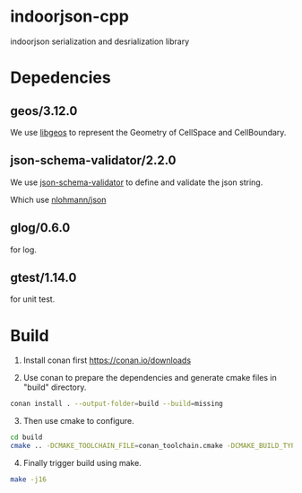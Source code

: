 # indoorjson-cpp

indoorjson serialization and desrialization library

# Depedencies

## geos/3.12.0
We use [libgeos](https://github.com/libgeos/geos) to represent the Geometry of CellSpace and CellBoundary.

## json-schema-validator/2.2.0
We use [json-schema-validator](https://github.com/pboettch/json-schema-validator) to define and validate the json string.

Which use [nlohmann/json](https://github.com/nlohmann/json)

## glog/0.6.0
for log.

## gtest/1.14.0
for unit test.

# Build
1. Install conan first https://conan.io/downloads

2. Use conan to prepare the dependencies and generate cmake files in "build" directory.
```bash
conan install . --output-folder=build --build=missing
```
3. Then use cmake to configure.
```bash
cd build
cmake .. -DCMAKE_TOOLCHAIN_FILE=conan_toolchain.cmake -DCMAKE_BUILD_TYPE=Release
```
4. Finally trigger build using make.
```bash
make -j16
```
